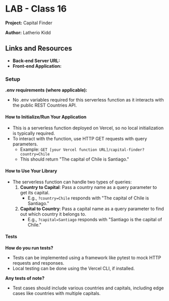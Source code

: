 # LAB - Class 16

**Project:** Capital Finder

**Author:** Latherio Kidd

## Links and Resources

- **Back-end Server URL:** 
- **Front-end Application:** 

### Setup

**.env requirements (where applicable):**

- No .env variables required for this serverless function as it interacts with the public REST Countries API.

#### How to Initialize/Run Your Application

- This is a serverless function deployed on Vercel, so no local initialization is typically required.
- To interact with the function, use HTTP GET requests with query parameters.
  - Example: `GET [your Vercel function URL]/capital-finder?country=Chile`
  - This should return "The capital of Chile is Santiago."

#### How to Use Your Library

- The serverless function can handle two types of queries:
  1. **Country to Capital**: Pass a country name as a query parameter to get its capital.
     - E.g., `?country=Chile` responds with "The capital of Chile is Santiago."
  2. **Capital to Country**: Pass a capital name as a query parameter to find out which country it belongs to.
     - E.g., `?capital=Santiago` responds with "Santiago is the capital of Chile."

#### Tests

**How do you run tests?**

- Tests can be implemented using a framework like pytest to mock HTTP requests and responses.
- Local testing can be done using the Vercel CLI, if installed.

**Any tests of note?**

- Test cases should include various countries and capitals, including edge cases like countries with multiple capitals.
